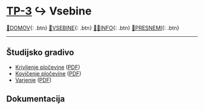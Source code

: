 # [TP-3](../index.md) ↪ Vsebine

[🏡DOMOV](../index.md){: .btn}
[📝VSEBINE](../Vsebine/index.md){: .btn}
[👨‍🎓INFO](../info.md){: .btn}
[💾PRESNEMI](../Presnemi/index.md){: .btn}

---

## Študijsko gradivo

- [Krivljenje pločevine](../Skripta/5.1_Krivljenje_pločevine.md) ([PDF](../Skripta/5.1_Krivljenje_pločevine.pdf))
- [Kovičenje pločevine](../Skripta/5.2_Kovičenje_pločevine.md) ([PDF](../Skripta/5.2_Kovičenje_pločevine.pdf))
- [Varjenje](../Skripta/6.0_Varjenje.md) ([PDF](../Skripta/6.0_Varjenje.pdf))

## Dokumentacija




